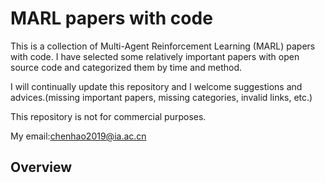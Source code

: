 # MARL papers with code
This is a collection of Multi-Agent Reinforcement Learning (MARL) papers with code. I have selected some relatively important papers with open source code and categorized them by time and method.

I will continually update this repository and I welcome suggestions and advices.(missing important papers, missing categories, invalid links, etc.)

This repository is not for commercial purposes.

My email:chenhao2019@ia.ac.cn

## Overview










